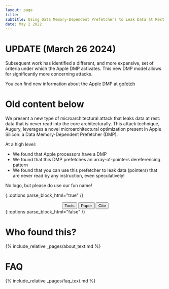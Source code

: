 ```yaml
---
layout: page
title:
subtitle: Using Data Memory-Dependent Prefetchers to Leak Data at Rest
date: May 2 2022
---
```


# UPDATE (March 26 2024)

Subsequent work has identified a different, and more expansive, set of
criteria under which the Apple DMP activates. This new DMP model
allows for significantly more concerning attacks.

You can find new information about the Apple DMP at
[gofetch](https://gofetch.fail/)

# Old content below


We present a new type of microarchitectural attack that leaks data at
rest: data that is never read into the core architecturally. This
attack technique, Augury, leverages a novel microarchitectural
optimization present in Apple Silicon: a Data Memory-Dependent
Prefetcher (DMP).

At a high level:
 - We found that Apple processors have a DMP
 - We found that this DMP prefetches an array-of-pointers dereferencing pattern
 - We found that you can use this prefetcher to leak data (pointers)
   that are never read by any instruction, even speculatively!


No logo, but please do use our fun name!

{::options parse_block_html="true" /}
<center>
<a  href="{% link _pages/tools.md %}"><button class="custom-btn btn-11">Tools</button></a>
<a  href="{% link augury.pdf %}"><button class="custom-btn btn-7">Paper</button></a>
<a  href="{% link _pages/about.md %}#citation"><button class="custom-btn btn-11">Cite</button></a>
</center>
{::options parse_block_html="false" /}

# Who found this?

{% include_relative _pages/about_text.md %}

# FAQ

{% include_relative _pages/faq_text.md %}
